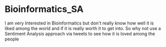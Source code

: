 # Bioinformatics_SA
I am very Interested in Bioinformatics but don't really know how well it is liked among the world and if it is really worth it to get into. So why not use a Sentiment Analysis approach via tweets to see how it is loved among the people
